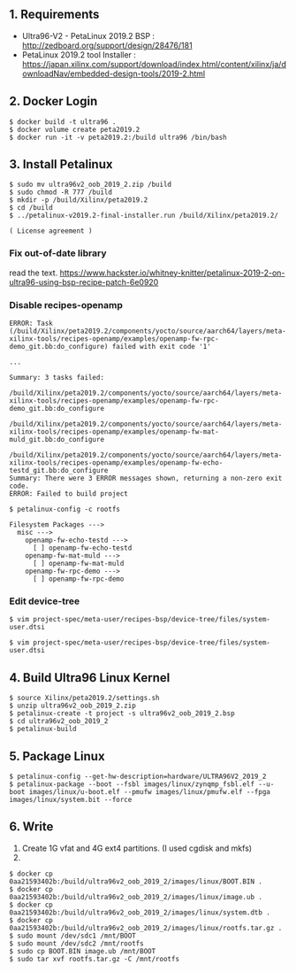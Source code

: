 ## 1. Requirements

- Ultra96-V2 - PetaLinux 2019.2 BSP : <http://zedboard.org/support/design/28476/181>
- PetaLinux 2019.2 tool Installer : <https://japan.xilinx.com/support/download/index.html/content/xilinx/ja/downloadNav/embedded-design-tools/2019-2.html> 

## 2. Docker Login

```
$ docker build -t ultra96 .
$ docker volume create peta2019.2
$ docker run -it -v peta2019.2:/build ultra96 /bin/bash
```

## 3. Install Petalinux

```
$ sudo mv ultra96v2_oob_2019_2.zip /build
$ sudo chmod -R 777 /build
$ mkdir -p /build/Xilinx/peta2019.2
$ cd /build
$ ../petalinux-v2019.2-final-installer.run /build/Xilinx/peta2019.2/

( License agreement )
```

### Fix out-of-date library

read the text. <https://www.hackster.io/whitney-knitter/petalinux-2019-2-on-ultra96-using-bsp-recipe-patch-6e0920>

### Disable recipes-openamp

```
ERROR: Task (/build/Xilinx/peta2019.2/components/yocto/source/aarch64/layers/meta-xilinx-tools/recipes-openamp/examples/openamp-fw-rpc-demo_git.bb:do_configure) failed with exit code '1'

...

Summary: 3 tasks failed:
  /build/Xilinx/peta2019.2/components/yocto/source/aarch64/layers/meta-xilinx-tools/recipes-openamp/examples/openamp-fw-rpc-demo_git.bb:do_configure
  /build/Xilinx/peta2019.2/components/yocto/source/aarch64/layers/meta-xilinx-tools/recipes-openamp/examples/openamp-fw-mat-muld_git.bb:do_configure
  /build/Xilinx/peta2019.2/components/yocto/source/aarch64/layers/meta-xilinx-tools/recipes-openamp/examples/openamp-fw-echo-testd_git.bb:do_configure
Summary: There were 3 ERROR messages shown, returning a non-zero exit code.
ERROR: Failed to build project
```

```
$ petalinux-config -c rootfs

Filesystem Packages --->
  misc --->
    openamp-fw-echo-testd --->
      [ ] openamp-fw-echo-testd
    openamp-fw-mat-muld --->
      [ ] openamp-fw-mat-muld
    openamp-fw-rpc-demo --->
      [ ] openamp-fw-rpc-demo
```

### Edit device-tree

```
$ vim project-spec/meta-user/recipes-bsp/device-tree/files/system-user.dtsi 
```

```
$ vim project-spec/meta-user/recipes-bsp/device-tree/files/system-user.dtsi 
```

## 4. Build Ultra96 Linux Kernel

```
$ source Xilinx/peta2019.2/settings.sh
$ unzip ultra96v2_oob_2019_2.zip
$ petalinux-create -t project -s ultra96v2_oob_2019_2.bsp
$ cd ultra96v2_oob_2019_2
$ petalinux-build 
```

## 5. Package Linux

```
$ petalinux-config --get-hw-description=hardware/ULTRA96V2_2019_2
$ petalinux-package --boot --fsbl images/linux/zynqmp_fsbl.elf --u-boot images/linux/u-boot.elf --pmufw images/linux/pmufw.elf --fpga images/linux/system.bit --force
```

## 6. Write

1. Create 1G vfat and 4G ext4 partitions. (I used cgdisk and mkfs)
2. 

```
$ docker cp 0aa21593402b:/build/ultra96v2_oob_2019_2/images/linux/BOOT.BIN .
$ docker cp 0aa21593402b:/build/ultra96v2_oob_2019_2/images/linux/image.ub .
$ docker cp 0aa21593402b:/build/ultra96v2_oob_2019_2/images/linux/system.dtb .
$ docker cp 0aa21593402b:/build/ultra96v2_oob_2019_2/images/linux/rootfs.tar.gz .
$ sudo mount /dev/sdc1 /mnt/BOOT
$ sudo mount /dev/sdc2 /mnt/rootfs
$ sudo cp BOOT.BIN image.ub /mnt/BOOT
$ sudo tar xvf rootfs.tar.gz -C /mnt/rootfs
```

